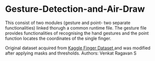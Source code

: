 # Gesture-Detection-and-Air-Draw
This consist of two modules (gesture and point- two separate functionalities) linked thorugh a common runtime file.
The gesture file provides functionalities of recognising the hand gestures and the point function locates the coordinates of the single finger.

Original dataset acquired from <a href="https://www.kaggle.com/koryakinp/fingers"> Kaggle Finger Dataset </a> and was modified after applying masks and thresholds. 
Authors: Venkat Ragavan S 

